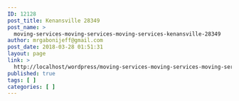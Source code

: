 ```yaml
---
ID: 12128
post_title: Kenansville 28349
post_name: >
  moving-services-moving-services-moving-services-kenansville-28349
author: mrgabonijeff@gmail.com
post_date: 2018-03-28 01:51:31
layout: page
link: >
  http://localhost/wordpress/moving-services-moving-services-moving-services-kenansville-28349/
published: true
tags: [ ]
categories: [ ]
---
```

